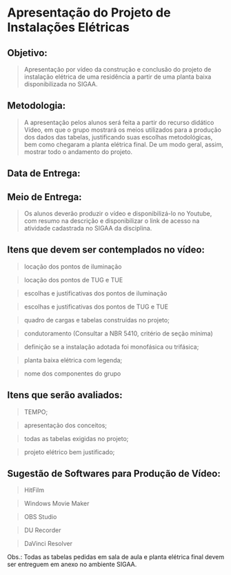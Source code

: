 # Apresentação do Projeto de Instalações Elétricas


## Objetivo: 
>Apresentação por vídeo da construção e conclusão do projeto de instalação elétrica de uma residência a partir de uma planta baixa disponibilizada no SIGAA.

## Metodologia: 
>A apresentação pelos alunos será feita a partir do recurso didático Vídeo, em que o grupo mostrará os meios utilizados para a produção dos dados das tabelas, justificando suas escolhas metodológicas, bem como chegaram a planta elétrica final. De um modo geral, assim, mostrar todo o andamento do projeto.

## Data de Entrega: 

## Meio de Entrega: 
>Os alunos deverão produzir o vídeo e disponibilizá-lo no Youtube, com resumo na descrição e disponibilizar o link de acesso na atividade cadastrada no SIGAA da disciplina.

## Itens que devem ser contemplados no vídeo:
> locação dos pontos de iluminação

> locação dos pontos de TUG e TUE

> escolhas e justificativas dos pontos de iluminação

> escolhas e justificativas dos pontos de TUG e TUE

> quadro de cargas e tabelas construídas no projeto;

> condutoramento (Consultar a NBR 5410, critério de seção mínima)

> definição se a instalação adotada foi monofásica ou trifásica;

> planta baixa elétrica com legenda;

> nome dos componentes do grupo

## Itens que serão avaliados:
> TEMPO;

> apresentação dos conceitos;

> todas as tabelas exigidas no projeto;

> projeto elétrico bem justificado;


## Sugestão de Softwares para Produção de Vídeo:
> HitFilm

> Windows Movie Maker

> OBS Studio

> DU Recorder

> DaVinci Resolver

Obs.: Todas as tabelas pedidas em sala de aula e planta elétrica final devem ser entreguem em anexo no ambiente SIGAA.
